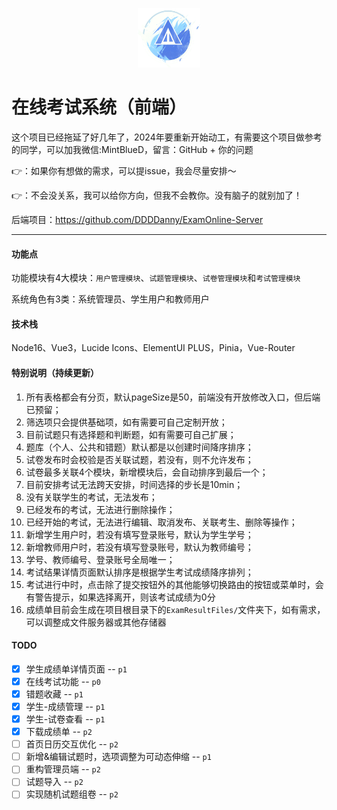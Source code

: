 <div>
  <p align="center"><img src="src/images/ExamOnlineLogo.png" style="zoom:20%;width:20%;" /></p>
</div>

# 在线考试系统（前端）

这个项目已经拖延了好几年了，2024年要重新开始动工，有需要这个项目做参考的同学，可以加我微信:MintBlueD，留言：GitHub  + 你的问题  

👉：如果你有想做的需求，可以提issue，我会尽量安排～

👉：不会没关系，我可以给你方向，但我不会教你。没有脑子的就别加了！

后端项目：https://github.com/DDDDanny/ExamOnline-Server

---

#### 功能点

功能模块有4大模块：`用户管理模块`、`试题管理模块`、`试卷管理模块`和`考试管理模块`

系统角色有3类：系统管理员、学生用户和教师用户

#### 技术栈

Node16、Vue3，Lucide Icons、ElementUI PLUS，Pinia，Vue-Router

#### 特别说明（持续更新）

1. 所有表格都会有分页，默认pageSize是50，前端没有开放修改入口，但后端已预留；
2. 筛选项只会提供基础项，如有需要可自己定制开放；
3. 目前试题只有选择题和判断题，如有需要可自己扩展；
4. 题库（个人、公共和错题）默认都是以创建时间降序排序； 
4. 试卷发布时会校验是否关联试题，若没有，则不允许发布；
4. 试卷最多关联4个模块，新增模块后，会自动排序到最后一个；
4. 目前安排考试无法跨天安排，时间选择的步长是10min；
4. 没有关联学生的考试，无法发布；
4. 已经发布的考试，无法进行删除操作；
4. 已经开始的考试，无法进行编辑、取消发布、关联考生、删除等操作；
4. 新增学生用户时，若没有填写登录账号，默认为学生学号；
4. 新增教师用户时，若没有填写登录账号，默认为教师编号；
4. 学号、教师编号、登录账号全局唯一；
4. 考试结果详情页面默认排序是根据学生考试成绩降序排列；
4. 考试进行中时，点击除了提交按钮外的其他能够切换路由的按钮或菜单时，会有警告提示，如果选择离开，则该考试成绩为0分
4. 成绩单目前会生成在项目根目录下的`ExamResultFiles/`文件夹下，如有需求，可以调整成文件服务器或其他存储器

#### TODO

- [x] 学生成绩单详情页面 -- `p1`
- [x] 在线考试功能 -- `p0`
- [x] 错题收藏 -- `p1`
- [x] 学生-成绩管理 -- `p1`
- [x] 学生-试卷查看 -- `p1`
- [x] 下载成绩单 -- `p2`
- [ ] 首页日历交互优化 -- `p2`
- [ ] 新增&编辑试题时，选项调整为可动态伸缩 -- `p1`
- [ ] 重构管理员端 -- `p2`
- [ ] 试题导入 -- `p2`
- [ ] 实现随机试题组卷 -- `p2`
